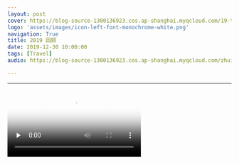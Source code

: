 ```yaml
---
layout: post
cover: https://blog-source-1300136923.cos.ap-shanghai.myqcloud.com/19-this-year-vlog/cover-this-year-2019.jpg
logo: 'assets/images/icon-left-font-monochrome-white.png'
navigation: True
title: 2019 回顾
date: 2019-12-30 10:00:00
tags: [Travel]
audio: https://blog-source-1300136923.cos.ap-shanghai.myqcloud.com/zhui-guang-zhe-cut.mp

---
```


------

<video id="video" controls="" preload="none" poster="https://blog-source-1300136923.cos.ap-shanghai.myqcloud.com/19-this-year-vlog/vlog-cover.jpg">
<source id="mp4" src="http://q459fe91l.bkt.clouddn.com/Judith-480.mp4" type="video/mp4">
</video>





